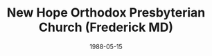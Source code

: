 ---
date: &id001 1988-05-15
end_date: null
location:
  address: 5305A Jefferson Pike
  city: Frederick
  state: MD
minister:
- end: 2008-01-01
  name: Richard Ellis
  start: 1988-05-15
  type: Pastor
- end: null
  name: Francis E. Van Delden
  start: 2011-01-01
  type: Pastor
- end: 1999-01-01
  name: Laurence Vail
  start: 1996-01-01
  type: Associate Pastor
- end: 2009-01-01
  name: Vincent Touriello
  start: 2002-01-01
  type: Associate Pastor
- end: null
  name: Steven Hake
  start: 2006-01-01
  type: Teacher
ministers:
- Richard Ellis
- Francis E. Van Delden
- Laurence Vail
- Vincent Touriello
- Steven Hake
name: New Hope Orthodox Presbyterian Church
names:
- end: null
  name: New Hope Orthodox Presbyterian Church
  start: 1988-05-15
origination_date: *id001
raw_data: "MD\nFrederick\nNew Hope Orthodox Presbyterian Church  (May 15, 1988\u2013\
  \ )\n5305A Jefferson Pike\nPastors: Richard Ellis, 1988\u20132008\nFrancis E. Van\
  \ Delden, 2011\u2013\nAssoc. Pastors: Laurence Vail, 1996\u201399\nVincent Touriello,\
  \ 2002\u20139\nTeacher: Steven Hake, 2006\u2013"
received_from: null
states:
- MD
status:
  active: true
  end_date: null
  reason: null
  received_from: null
  withdrawal_to: null
title: New Hope Orthodox Presbyterian Church (Frederick MD)
year_established:
- 1988

---